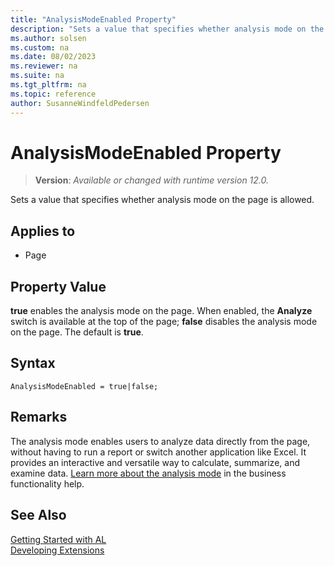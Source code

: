 ```yaml
---
title: "AnalysisModeEnabled Property"
description: "Sets a value that specifies whether analysis mode on the page is allowed."
ms.author: solsen
ms.custom: na
ms.date: 08/02/2023
ms.reviewer: na
ms.suite: na
ms.tgt_pltfrm: na
ms.topic: reference
author: SusanneWindfeldPedersen
---
```

[//]: # (START>DO_NOT_EDIT)
[//]: # (IMPORTANT:Do not edit any of the content between here and the END>DO_NOT_EDIT.)
[//]: # (Any modifications should be made in the .xml files in the ModernDev repo.)
# AnalysisModeEnabled Property
> **Version**: _Available or changed with runtime version 12.0._

Sets a value that specifies whether analysis mode on the page is allowed.

## Applies to
-   Page

[//]: # (IMPORTANT: END>DO_NOT_EDIT)

## Property Value  

**true** enables the analysis mode on the page. When enabled, the **Analyze** switch is available at the top of the page; **false** disables the analysis mode on the page. The default is **true**.  

## Syntax

```AL
AnalysisModeEnabled = true|false;
```

## Remarks

The analysis mode enables users to analyze data directly from the page, without having to run a report or switch another application like Excel. It provides an interactive and versatile way to calculate, summarize, and examine data. [Learn more about the analysis mode](/dynamics365/business-central/analysis-mode) in the business functionality help.

## See Also  
[Getting Started with AL](../devenv-get-started.md)  
[Developing Extensions](../devenv-dev-overview.md)  